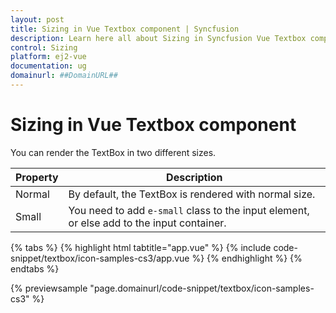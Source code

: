 ```yaml
---
layout: post
title: Sizing in Vue Textbox component | Syncfusion
description: Learn here all about Sizing in Syncfusion Vue Textbox component of Syncfusion Essential JS 2 and more.
control: Sizing 
platform: ej2-vue
documentation: ug
domainurl: ##DomainURL##
---
```


# Sizing in Vue Textbox component

You can render the TextBox in two different sizes.

Property   | Description
------------ | -------------
  Normal     | By default, the TextBox is rendered with normal size.
  Small      | You need to add `e-small` class to the input element, or else add to the input container.

{% tabs %}
{% highlight html tabtitle="app.vue" %}
{% include code-snippet/textbox/icon-samples-cs3/app.vue %}
{% endhighlight %}
{% endtabs %}
        
{% previewsample "page.domainurl/code-snippet/textbox/icon-samples-cs3" %}

